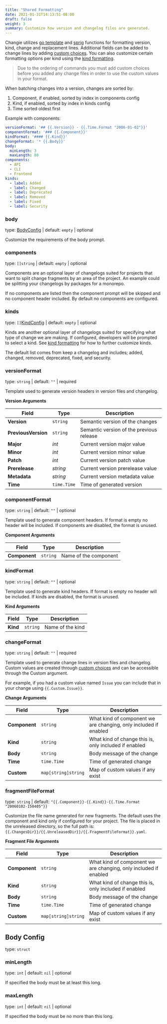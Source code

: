 ```yaml
---
title: "Shared Formatting"
date: 2021-01-31T14:13:51-08:00
draft: false
weight: 3
summary: Customize how version and changelog files are generated.
---
```


Changie utilizes [go template](https://golang.org/pkg/text/template/) and
[sprig](https://masterminds.github.io/sprig/) functions for formatting version, kind,
change and replacement lines.
Additional fields can be added to change lines by adding [custom choices](/config/choices).
You can also customize certain formatting options per kind using the [kind formatting](/config/kind-formatting).

> Due to the ordering of commands you must add custom choices before
> you added any change files in order to use the custom values in your format.

When batching changes into a version, changes are sorted by:
1. Component, if enabled, sorted by index in components config
1. Kind, if enabled, sorted by index in kinds config
1. Time sorted oldest first

Example with components:

```yaml
versionFormat: '## {{.Version}} - {{.Time.Format "2006-01-02"}}'
componentFormat: '### {{.Component}}'
kindFormat: '#### {{.Kind}}'
changeFormat: '* {{.Body}}'
body:
  minLength: 3
  maxLength: 80
components:
  - API
  - CLI
  - Frontend
kinds:
  - label: Added
  - label: Changed
  - label: Deprecated
  - label: Removed
  - label: Fixed
  - label: Security
```

### body
type: [BodyConfig](/config/shared-formatting/#body-config) | default: `empty` | optional

Customize the requirements of the body prompt.

### components
type: `[]string` | default: `empty` | optional

Components are an optional layer of changelogs suited for projects that want to
split change fragments by an area of the project.
An example could be splitting your changelogs by packages for a monorepo.

If no components are listed then the component prompt will be skipped and no
component header included.
By default no components are configured.

### kinds
type: `[]`[KindConfig](/config/kind-formatting) | default: `empty` | optional

Kinds are another optional layer of changelogs suited for specifying what type
of change we are making.
If configured, developers will be prompted to select a kind.
See [kind formatting](/config/kind-formatting) for how to further customize kinds.

The default list comes from keep a changelog and includes; added, changed, removed, deprecated, fixed, and security.

### versionFormat
type: `string` | default: `""` | required

Template used to generate version headers in version files and changelog.

**Version Arguments**

| Field | Type | Description |
| --- | --- | --- |
| **Version** | `string` | Semantic version of the changes |
| **PreviousVersion** | `string` | Semantic version of the previous release |
| **Major** | _int_ | Current version major value |
| **Minor** | _int_ | Current version minor value |
| **Patch** | _int_ | Current version patch value |
| **Prerelease** | _string_ | Current version prerelease value |
| **Metadata** | _string_ | Current version metadata value |
| **Time** | `time.Time` | Time of generated version |

### componentFormat
type: `string` | default: `""` | optional

Template used to generate component headers.
If format is empty no header will be included.
If components are disabled, the format is unused.

**Component Arguments**

| Field | Type | Description |
| --- | --- | --- |
| **Component** | `string` | Name of the component |

### kindFormat
type: `string` | default: `""` | optional

Template used to generate kind headers.
If format is empty no header will be included.
If kinds are disabled, the format is unused.

**Kind Arguments**

| Field | Type | Description |
| --- | --- | --- |
| **Kind** | `string` | Name of the kind |

### changeFormat
type: `string` | default: `""` | required

Template used to generate change lines in version files and changelog.
Custom values are created through [custom choices](/config/choices) and can be accessible through the Custom argument.

For example, if you had a custom value named `Issue` you can include that in your change using `{{.Custom.Issue}}`.

**Change Arguments**

| Field | Type | Description |
| --- | --- | --- |
| **Component** | `string` | What kind of component we are changing, only included if enabled |
| **Kind** | `string` | What kind of change this is, only included if enabled |
| **Body** | `string` | Body message of the change |
| **Time** | `time.Time` | Time of generated change |
| **Custom** | `map[string]string` | Map of custom values if any exist |

### fragmentFileFormat
type: `string` | default: `"{{.Component}}-{{.Kind}}-{{.Time.Format "20060102-150405"}}`

Customize the file name generated for new fragments.
The default uses the component and kind only if configured for your project.
The file is placed in the unreleased directory, so the full path is:
`{{.ChangesDir}}/{{.UnreleasedDir}}/{{.FragmentFileFormat}}.yaml`.

**Fragment File Arguments**

| Field | Type | Description |
| --- | --- | --- |
| **Component** | `string` | What kind of component we are changing, only included if enabled |
| **Kind** | `string` | What kind of change this is, only included if enabled |
| **Body** | `string` | Body message of the change |
| **Time** | `time.Time` | Time of generated change |
| **Custom** | `map[string]string` | Map of custom values if any exist |

## Body Config
type: `struct`

### minLength
type: `int` | default: `nil` | optional

If specified the body must be at least this long.

### maxLength
type: `int` | default: `nil` | optional

If specified the body must be no more than this long.
